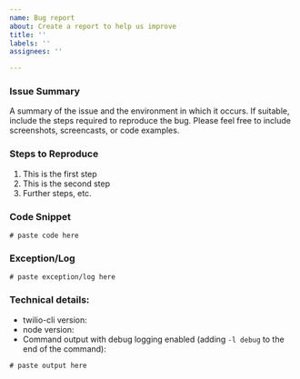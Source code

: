 ```yaml
---
name: Bug report
about: Create a report to help us improve
title: ''
labels: ''
assignees: ''

---
```


<!--
If this is a feature request, make sure you search Issues for an existing request before creating a new one!
Please utilize the template below to help us resolve your issue.
Note that many issues can be resolved by updating to the latest version.
-->
### Issue Summary
A summary of the issue and the environment in which it occurs. If suitable, include the steps required to reproduce the bug. Please feel free to include screenshots, screencasts, or code examples.
### Steps to Reproduce
1. This is the first step
2. This is the second step
3. Further steps, etc.
### Code Snippet
```node
# paste code here
```
### Exception/Log
```
# paste exception/log here
```
### Technical details:
* twilio-cli version:
* node version:
* Command output with debug logging enabled (adding `-l debug` to the end of the command):
```
# paste output here
```
